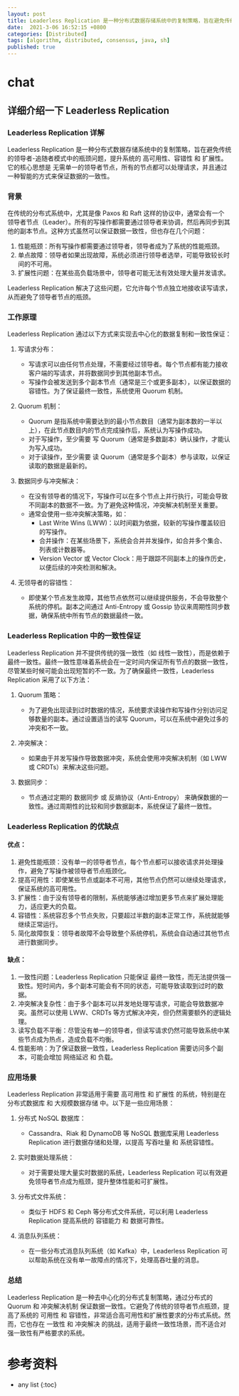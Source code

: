 ```yaml
---
layout: post
title: Leaderless Replication 是一种分布式数据存储系统中的复制策略，旨在避免传统的领导者-追随者模式中的瓶颈问题
date:  2021-3-06 16:52:15 +0800
categories: [Distributed]
tags: [algorithm, distributed, consensus, java, sh]
published: true
---
```



# chat

## 详细介绍一下 Leaderless Replication

### Leaderless Replication 详解

Leaderless Replication 是一种分布式数据存储系统中的复制策略，旨在避免传统的领导者-追随者模式中的瓶颈问题，提升系统的 高可用性、容错性 和 扩展性。它的核心思想是 无需单一的领导者节点，所有的节点都可以处理请求，并且通过一种智能的方式来保证数据的一致性。

### 背景

在传统的分布式系统中，尤其是像 Paxos 和 Raft 这样的协议中，通常会有一个 领导者节点（Leader）。所有的写操作都需要通过领导者来协调，然后再同步到其他的副本节点。这种方式虽然可以保证数据一致性，但也存在几个问题：
1. 性能瓶颈：所有写操作都需要通过领导者，领导者成为了系统的性能瓶颈。
2. 单点故障：领导者如果出现故障，系统必须进行领导者选举，可能导致较长时间的不可用。
3. 扩展性问题：在某些高负载场景中，领导者可能无法有效处理大量并发请求。

Leaderless Replication 解决了这些问题，它允许每个节点独立地接收读写请求，从而避免了领导者节点的瓶颈。

### 工作原理

Leaderless Replication 通过以下方式来实现去中心化的数据复制和一致性保证：

1. 写请求分布：
   - 写请求可以由任何节点处理，不需要经过领导者。每个节点都有能力接收客户端的写请求，并将数据同步到其他副本节点。
   - 写操作会被发送到多个副本节点（通常是三个或更多副本），以保证数据的容错性。为了保证最终一致性，系统使用 Quorum 机制。
   
2. Quorum 机制：
   - Quorum 是指系统中需要达到的最小节点数目（通常为副本数的一半以上），在此节点数目内的节点完成操作后，系统认为写操作成功。
   - 对于写操作，至少需要 写 Quorum（通常是多数副本）确认操作，才能认为写入成功。
   - 对于读操作，至少需要 读 Quorum（通常是多个副本）参与读取，以保证读取的数据是最新的。
   
3. 数据同步与冲突解决：
   - 在没有领导者的情况下，写操作可以在多个节点上并行执行，可能会导致不同副本的数据不一致。为了避免这种情况，冲突解决机制至关重要。
   - 通常会使用一些冲突解决策略，如：
     - Last Write Wins (LWW)：以时间戳为依据，较新的写操作覆盖较旧的写操作。
     - 合并操作：在某些场景下，系统会合并并发操作，如合并多个集合、列表或计数器等。
     - Version Vector 或 Vector Clock：用于跟踪不同副本上的操作历史，以便后续的冲突检测和解决。

4. 无领导者的容错性：
   - 即使某个节点发生故障，其他节点依然可以继续提供服务，不会导致整个系统的停机。副本之间通过 Anti-Entropy 或 Gossip 协议来周期性同步数据，确保系统中所有节点的数据最终一致。

### Leaderless Replication 中的一致性保证

Leaderless Replication 并不提供传统的强一致性（如 线性一致性），而是依赖于 最终一致性。最终一致性意味着系统会在一定时间内保证所有节点的数据一致性，尽管某些时候可能会出现短暂的不一致。为了确保最终一致性，Leaderless Replication 采用了以下方法：

1. Quorum 策略：
   - 为了避免出现读到过时数据的情况，系统要求读操作和写操作分别访问足够数量的副本。通过设置适当的读写 Quorum，可以在系统中避免过多的冲突和不一致。

2. 冲突解决：
   - 如果由于并发写操作导致数据冲突，系统会使用冲突解决机制（如 LWW 或 CRDTs）来解决这些问题。
   
3. 数据同步：
   - 节点通过定期的 数据同步 或 反熵协议（Anti-Entropy） 来确保数据的一致性。通过周期性的比较和同步数据副本，系统保证了最终一致性。

### Leaderless Replication 的优缺点

#### 优点：

1. 避免性能瓶颈：没有单一的领导者节点，每个节点都可以接收请求并处理操作，避免了写操作被领导者节点瓶颈化。
2. 提高可用性：即使某些节点或副本不可用，其他节点仍然可以继续处理请求，保证系统的高可用性。
3. 扩展性：由于没有领导者的限制，系统能够通过增加更多节点来扩展处理能力，适应更大的负载。
4. 容错性：系统容忍多个节点失败，只要超过半数的副本正常工作，系统就能够继续正常运行。
5. 简化故障恢复：领导者故障不会导致整个系统停机，系统会自动通过其他节点进行数据同步。

#### 缺点：

1. 一致性问题：Leaderless Replication 只能保证 最终一致性，而无法提供强一致性。短时间内，多个副本可能会有不同的状态，可能导致读取到过时的数据。
2. 冲突解决复杂性：由于多个副本可以并发地处理写请求，可能会导致数据冲突。虽然可以使用 LWW、CRDTs 等方式解决冲突，但仍然需要额外的逻辑处理。
3. 读写负载不平衡：尽管没有单一的领导者，但读写请求仍然可能导致系统中某些节点成为热点，造成负载不均衡。
4. 性能影响：为了保证数据一致性，Leaderless Replication 需要访问多个副本，可能会增加 网络延迟 和 负载。

### 应用场景

Leaderless Replication 非常适用于需要 高可用性 和 扩展性 的系统，特别是在 分布式数据库 和 大规模数据存储 中。以下是一些应用场景：

1. 分布式 NoSQL 数据库：
   - Cassandra、Riak 和 DynamoDB 等 NoSQL 数据库采用 Leaderless Replication 进行数据存储和处理，以提高 写吞吐量 和 系统容错性。
   
2. 实时数据处理系统：
   - 对于需要处理大量实时数据的系统，Leaderless Replication 可以有效避免领导者节点成为瓶颈，提升整体性能和可扩展性。
   
3. 分布式文件系统：
   - 类似于 HDFS 和 Ceph 等分布式文件系统，可以利用 Leaderless Replication 提高系统的 容错能力 和 数据可靠性。

4. 消息队列系统：
   - 在一些分布式消息队列系统（如 Kafka）中，Leaderless Replication 可以帮助系统在没有单一故障点的情况下，处理高吞吐量的消息。

### 总结

Leaderless Replication 是一种去中心化的分布式复制策略，通过分布式的 Quorum 和 冲突解决机制 保证数据一致性。它避免了传统的领导者节点瓶颈，提高了系统的 可用性 和 容错性，非常适合高可用性和扩展性要求的分布式系统。然而，它也存在 一致性 和 冲突解决 的挑战，适用于最终一致性场景，而不适合对强一致性有严格要求的系统。

# 参考资料

* any list
{:toc}